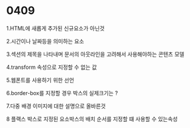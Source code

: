 # 0409

1.HTML에 새롭게 추가된 신규요소가 아닌것

2.시간이나 날짜등을 의미하는 요소

3.섹션의 제목을 나타내며 문서의 아웃라인을 고려해서 사용해야하는 콘텐츠 모델

4.transform 속성으로 지정할 수 없는 값

5.웹폰트를 사용하기 위한 선언

6.border-box를 지정할 경우 박스의 실제크기는 ?

7.다중 배경 이미지에 대한 설명으로 올바른것

8 플랙스 박스로 지정된 요소박스의 배치 순서를 지정할 떄 사용할 수 있는속성
